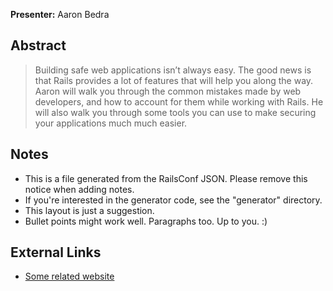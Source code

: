**Presenter:** Aaron Bedra

## Abstract

> Building safe web applications isn’t always easy. The good news is that Rails provides a lot of features that will help you along the way. Aaron will walk you through the common mistakes made by web developers, and how to account for them while working with Rails. He will also walk you through some tools you can use to make securing your applications much much easier.

## Notes

* This is a file generated from the RailsConf JSON.  Please remove this notice when adding notes.
* If you're interested in the generator code, see the "generator" directory.
* This layout is just a suggestion.
* Bullet points might work well.  Paragraphs too.  Up to you.  :)

## External Links

* [Some related website](http://www.example.com/)
